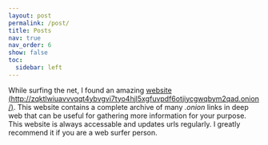 ```yaml
---
layout: post
permalink: /post/
title: Posts
nav: true
nav_order: 6
show: false
toc:
  sidebar: left
---
```

While surfing the net, I found an amazing [website (http://zqktlwiuavvvqqt4ybvgvi7tyo4hjl5xgfuvpdf6otjiycgwqbym2qad.onion/)](http://zqktlwiuavvvqqt4ybvgvi7tyo4hjl5xgfuvpdf6otjiycgwqbym2qad.onion/). This website contains a complete archive of many *.onion* links in deep web that can be useful for gathering more information for your purpose. This website is always accessable and updates urls regularly. I greatly recommend it if you are a web surfer person.

